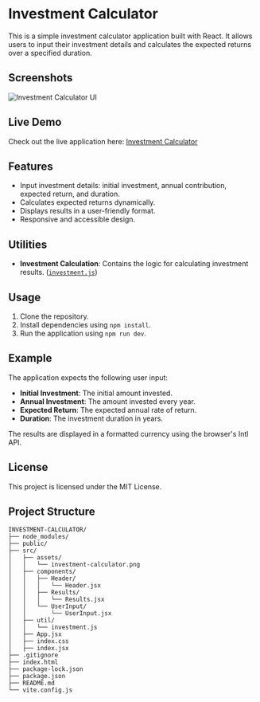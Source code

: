 # Investment Calculator

This is a simple investment calculator application built with React. It allows users to input their investment details and calculates the expected returns over a specified duration.
## Screenshots

![Investment Calculator UI](https://i.imgur.com/QWGAlzz.png)

## Live Demo
Check out the live application here: [Investment Calculator](https://werbna.github.io/investment-calculator/)

## Features
- Input investment details: initial investment, annual contribution, expected return, and duration.
- Calculates expected returns dynamically.
- Displays results in a user-friendly format.
- Responsive and accessible design.

## Utilities

- **Investment Calculation**: Contains the logic for calculating investment results. ([`investment.js`](src/util/investment.js))

## Usage

1. Clone the repository.
2. Install dependencies using `npm install`.
3. Run the application using `npm run dev`.

## Example

The application expects the following user input:

- **Initial Investment**: The initial amount invested.
- **Annual Investment**: The amount invested every year.
- **Expected Return**: The expected annual rate of return.
- **Duration**: The investment duration in years.

The results are displayed in a formatted currency using the browser's Intl API.

## License

This project is licensed under the MIT License.

## Project Structure
```
INVESTMENT-CALCULATOR/
├── node_modules/
├── public/
├── src/
│   ├── assets/
│   │   └── investment-calculator.png
│   ├── components/
│   │   ├── Header/
│   │   │   └── Header.jsx
│   │   ├── Results/
│   │   │   └── Results.jsx
│   │   └── UserInput/
│   │       └── UserInput.jsx
│   ├── util/
│   │   └── investment.js
│   ├── App.jsx
│   ├── index.css
│   ├── index.jsx
├── .gitignore
├── index.html
├── package-lock.json
├── package.json
├── README.md
└── vite.config.js
```